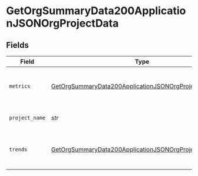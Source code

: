 # GetOrgSummaryData200ApplicationJSONOrgProjectData


## Fields

| Field                                                                                                                                           | Type                                                                                                                                            | Required                                                                                                                                        | Description                                                                                                                                     | Example                                                                                                                                         |
| ----------------------------------------------------------------------------------------------------------------------------------------------- | ----------------------------------------------------------------------------------------------------------------------------------------------- | ----------------------------------------------------------------------------------------------------------------------------------------------- | ----------------------------------------------------------------------------------------------------------------------------------------------- | ----------------------------------------------------------------------------------------------------------------------------------------------- |
| `metrics`                                                                                                                                       | [GetOrgSummaryData200ApplicationJSONOrgProjectDataMetrics](../../models/operations/getorgsummarydata200applicationjsonorgprojectdatametrics.md) | :heavy_check_mark:                                                                                                                              | Metrics for a single project, across all branches.                                                                                              |                                                                                                                                                 |
| `project_name`                                                                                                                                  | *str*                                                                                                                                           | :heavy_check_mark:                                                                                                                              | The name of the project.                                                                                                                        | api-preview-docs                                                                                                                                |
| `trends`                                                                                                                                        | [GetOrgSummaryData200ApplicationJSONOrgProjectDataTrends](../../models/operations/getorgsummarydata200applicationjsonorgprojectdatatrends.md)   | :heavy_check_mark:                                                                                                                              | Trends for a single project, across all branches.                                                                                               |                                                                                                                                                 |